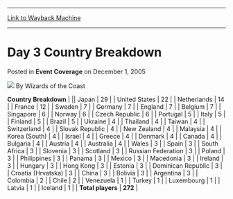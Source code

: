 
---
[Link to Wayback Machine](https://web.archive.org/web/20211208011931/https://magic.wizards.com/en/articles/archive/event-coverage/day-3-country-breakdown-2005-12-01)

[_metadata_:author]:- "Wizards of the Coast"
[_metadata_:description]:- "Country Breakdown Japan29United States22Netherlands14France12Sweden7Germany7England7Belgium7Singapore6Norway6Czech Republic6Portugal5Italy5Finland5Brazil5Ukraine4Thailand4Taiwan4Switzerland4Slovak Republic4New Zealand4Malaysia4Korea (South)4Israel4Greece4Denmark4Canada4Bulgaria4Austria4Australia4Wales3Spain3South Africa3Slovenia3Scotland3Russian"
[_metadata_:generator]:- "Drupal 7 (http://drupal.org)"
[_metadata_:node]:- "588576"
[_metadata_:publish_date]:- "2005-12-01"
[_metadata_:source]:- "div-main-content"
[_metadata_:title]:- "Day 3 Country Breakdown"
[_metadata_:wayback_capture_timestamp]:- "2021-12-08 01:19:31"
[_metadata_:wayback_raw_url]:- "https://web.archive.org/web/20211208011931id_/https://magic.wizards.com/en/articles/archive/event-coverage/day-3-country-breakdown-2005-12-01"
[_metadata_:wayback_url]:- "https://magic.wizards.com/en/articles/archive/event-coverage/day-3-country-breakdown-2005-12-01"
---


Day 3 Country Breakdown
=======================



 Posted in **Event Coverage**
 on December 1, 2005 






![](https://media.magic.wizards.com/styles/auth_small/public/images/person/wizards_author.jpg)
By Wizards of the Coast













 **Country Breakdown** |  || Japan | 29 |
| United States | 22 |
| Netherlands | 14 |
| France | 12 |
| Sweden | 7 |
| Germany | 7 |
| England | 7 |
| Belgium | 7 |
| Singapore | 6 |
| Norway | 6 |
| Czech Republic | 6 |
| Portugal | 5 |
| Italy | 5 |
| Finland | 5 |
| Brazil | 5 |
| Ukraine | 4 |
| Thailand | 4 |
| Taiwan | 4 |
| Switzerland | 4 |
| Slovak Republic | 4 |
| New Zealand | 4 |
| Malaysia | 4 |
| Korea (South) | 4 |
| Israel | 4 |
| Greece | 4 |
| Denmark | 4 |
| Canada | 4 |
| Bulgaria | 4 |
| Austria | 4 |
| Australia | 4 |
| Wales | 3 |
| Spain | 3 |
| South Africa | 3 |
| Slovenia | 3 |
| Scotland | 3 |
| Russian Federation | 3 |
| Poland | 3 |
| Philippines | 3 |
| Panama | 3 |
| Mexico | 3 |
| Macedonia | 3 |
| Ireland | 3 |
| Hungary | 3 |
| Hong Kong | 3 |
| Estonia | 3 |
| Dominican Republic | 3 |
| Croatia (Hrvatska) | 3 |
| China | 3 |
| Bolivia | 3 |
| Argentina | 3 |
| Colombia | 2 |
| Chile | 2 |
| Venezuela | 1 |
| Turkey | 1 |
| Luxembourg | 1 |
| Latvia | 1 |
| Iceland | 1 |
| **Total players** | **272** |







